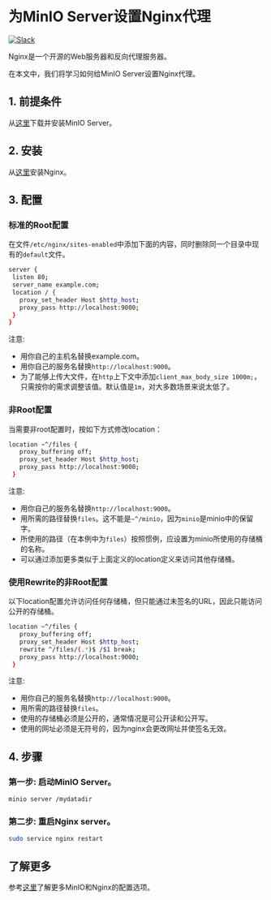 # 为MinIO Server设置Nginx代理

 [![Slack](https://slack.min.io/slack?type=svg)](http://slack.minio.org.cn/questions)

Nginx是一个开源的Web服务器和反向代理服务器。  

在本文中，我们将学习如何给MinIO Server设置Nginx代理。

## 1. 前提条件

从[这里](http://docs.minio.org.cn/docs/master/minio-quickstart-guide)下载并安装MinIO Server。

## 2. 安装

从[这里](http://nginx.org/en/download.html)安装Nginx。

## 3. 配置

### 标准的Root配置

在文件`/etc/nginx/sites-enabled`中添加下面的内容，同时删除同一个目录中现有的`default`文件。

```sh
server {
 listen 80;
 server_name example.com;
 location / {
   proxy_set_header Host $http_host;
   proxy_pass http://localhost:9000;
 }
}
```

注意:

- 用你自己的主机名替换example.com。
- 用你自己的服务名替换`http://localhost:9000`。
- 为了能够上传大文件，在`http`上下文中添加`client_max_body_size 1000m;`，只需按你的需求调整该值。默认值是`1m`，对大多数场景来说太低了。

### 非Root配置

当需要非root配置时，按如下方式修改location：

```sh
location ~^/files {
   proxy_buffering off;
   proxy_set_header Host $http_host;
   proxy_pass http://localhost:9000;
 }
```

注意:

- 用你自己的服务名替换`http://localhost:9000`。
- 用所需的路径替换`files`。这不能是`~^/minio`，因为`minio`是minio中的保留字。
- 所使用的路径（在本例中为`files`）按照惯例，应设置为minio所使用的存储桶的名称。
- 可以通过添加更多类似于上面定义的location定义来访问其他存储桶。

### 使用Rewrite的非Root配置

以下location配置允许访问任何存储桶，但只能通过未签名的URL，因此只能访问公开的存储桶。

```sh
location ~^/files {
   proxy_buffering off;
   proxy_set_header Host $http_host;
   rewrite ^/files/(.*)$ /$1 break;
   proxy_pass http://localhost:9000;
 }
```

注意:

- 用你自己的服务名替换`http://localhost:9000`。
- 用所需的路径替换`files`。
- 使用的存储桶必须是公开的，通常情况是可公开读和公开写。
- 使用的网址必须是无符号的，因为nginx会更改网址并使签名无效。

## 4. 步骤

### 第一步: 启动MinIO Server。

```sh
minio server /mydatadir
```

### 第二步: 重启Nginx server。

```sh
sudo service nginx restart
```

## 了解更多

参考[这里](https://www.nginx.com/blog/enterprise-grade-cloud-storage-nginx-plus-minio/)了解更多MinIO和Nginx的配置选项。